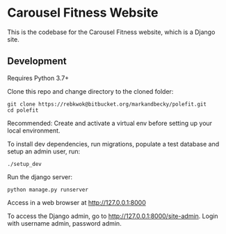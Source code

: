 # Carousel Fitness Website

This is the codebase for the Carousel Fitness website, which is a Django site.

## Development

Requires Python 3.7+

Clone this repo and change directory to the cloned folder:

```
git clone https://rebkwok@bitbucket.org/markandbecky/polefit.git
cd polefit
```

Recommended: Create and activate a virtual env before setting up your local environment.

To install dev dependencies, run migrations, populate a test database and setup an admin user, run: 
```
./setup_dev
```

Run the django server:
```
python manage.py runserver
```

Access in a web browser at http://127.0.0.1:8000

To access the Django admin, go to http://127.0.0.1:8000/site-admin.  Login with username admin, password admin. 

